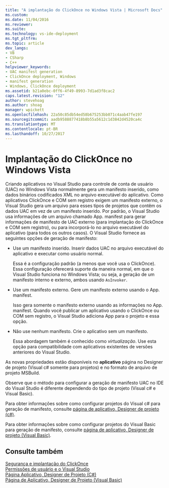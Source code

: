 ```yaml
---
title: "A implantação do ClickOnce no Windows Vista | Microsoft Docs"
ms.custom: 
ms.date: 11/04/2016
ms.reviewer: 
ms.suite: 
ms.technology: vs-ide-deployment
ms.tgt_pltfrm: 
ms.topic: article
dev_langs:
- VB
- CSharp
- C++
helpviewer_keywords:
- UAC manifest generation
- ClickOnce deployment, Windows
- manifest generation
- Windows, ClickOnce deployment
ms.assetid: b21a0ebc-0ff6-4f49-8993-7d1ad3f8cac2
caps.latest.revision: "12"
author: stevehoag
ms.author: shoag
manager: wpickett
ms.openlocfilehash: 22a50c85db54ed58b675253bb071c4aab47fe197
ms.sourcegitcommit: aadb9588877418b8b55a5612c1d3842d4520ca4c
ms.translationtype: MT
ms.contentlocale: pt-BR
ms.lasthandoff: 10/27/2017
---
```

# <a name="clickonce-deployment-on-windows-vista"></a>Implantação do ClickOnce no Windows Vista
Criando aplicativos no Visual Studio para controle de conta de usuário (UAC) no Windows Vista normalmente gera um manifesto inserido, como dados binários codificados XML no arquivo executável do aplicativo. Como aplicativos ClickOnce e COM sem registro exigem um manifesto externo, o Visual Studio gera um arquivo para esses tipos de projetos que contêm os dados UAC em vez de um manifesto inserido. Por padrão, o Visual Studio usa informações de um arquivo chamado App. manifest para gerar informações de manifesto de UAC externo (para implantação do ClickOnce e COM sem registro), ou para incorporá-lo no arquivo executável do aplicativo (para todos os outros casos). O Visual Studio fornece as seguintes opções de geração de manifesto:  
  
-   Use um manifesto inserido. Inserir dados UAC no arquivo executável do aplicativo e executar como usuário normal.  
  
     Essa é a configuração padrão (a menos que você usa o ClickOnce). Essa configuração oferecerá suporte da maneira normal, em que o Visual Studio funciona no Windows Vista; ou seja, a geração de um manifesto interno e externo, ambos usando `AsInvoker`.  
  
-   Use um manifesto externo. Gere um manifesto externo usando o App. manifest.  
  
     Isso gera somente o manifesto externo usando as informações no App. manifest. Quando você publicar um aplicativo usando o ClickOnce ou COM sem registro, o Visual Studio adiciona App para o projeto e essa opção.  
  
-   Não use nenhum manifesto. Crie o aplicativo sem um manifesto.  
  
     Essa abordagem também é conhecido como *virtualização*. Use esta opção para compatibilidade com aplicativos existentes de versões anteriores do Visual Studio.  
  
 As novas propriedades estão disponíveis no **aplicativo** página no Designer de projeto (Visual c# somente para projetos) e no formato de arquivo de projeto MSBuild.  
  
 Observe que o método para configurar a geração de manifesto UAC no IDE do Visual Studio é diferente dependendo do tipo de projeto (Visual c# e Visual Basic).  
  
 Para obter informações sobre como configurar projetos do Visual c# para geração de manifesto, consulte [página de aplicativo, Designer de projeto (c#)](../ide/reference/application-page-project-designer-csharp.md).  
  
 Para obter informações sobre como configurar projetos do Visual Basic para geração de manifesto, consulte [página de aplicativo, Designer de projeto (Visual Basic)](../ide/reference/application-page-project-designer-visual-basic.md).  
  
## <a name="see-also"></a>Consulte também  
 [Segurança e implantação do ClickOnce](../deployment/clickonce-security-and-deployment.md)   
 [Permissões de usuário e o Visual Studio](http://msdn.microsoft.com/en-us/d5c55084-1e7b-4b61-b478-137db01c0fc0)   
 [Página Aplicativo, Designer de Projeto (C#)](../ide/reference/application-page-project-designer-csharp.md)   
 [Página de Aplicativo, Designer de Projeto (Visual Basic)](../ide/reference/application-page-project-designer-visual-basic.md)